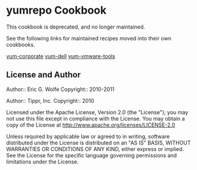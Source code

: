 yumrepo Cookbook
===============

This cookbook is deprecated, and no longer maintained.

See the following links for maintained recipes moved into their own cookbooks.

[yum-corporate](http://community.opscode.com/cookbooks/yum-corporate)
[yum-dell](http://community.opscode.com/cookbooks/yum-dell)
[yum-vmware-tools](http://community.opscode.com/cookbooks/yum-vmware-tools)

## License and Author

Author:: Eric G. Wolfe
Copyright:: 2010-2011

Author:: Tippr, Inc.
Copyright:: 2010

Licensed under the Apache License, Version 2.0 (the "License");
you may not use this file except in compliance with the License.
You may obtain a copy of the License at
    http://www.apache.org/licenses/LICENSE-2.0

Unless required by applicable law or agreed to in writing, software
distributed under the License is distributed on an "AS IS" BASIS,
WITHOUT WARRANTIES OR CONDITIONS OF ANY KIND, either express or implied.
See the License for the specific language governing permissions and
limitations under the License.
